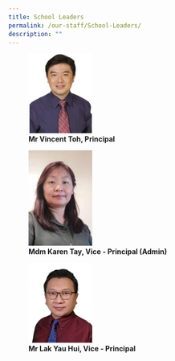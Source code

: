 ```yaml
---
title: School Leaders
permalink: /our-staff/School-Leaders/
description: ""
---
```

<figure>  
<img style="width:30%;height:50%" src="/images/Our%20Staff/School%20Leaders/S1.jpg">  
<figcaption> <strong> Mr Vincent Toh, Principal </strong> </figcaption>  
</figure>

<figure>  
<img style="width:30%;height:50%" src="/images/Our%20Staff/School%20Leaders/S2.jpg">  
<figcaption> <strong> Mdm Karen Tay, Vice - Principal (Admin) </strong> </figcaption>  
</figure>

<figure>  
<img style="width:30%;height:50%" src="/images/Our%20Staff/School%20Leaders/S3.png">  
<figcaption> <strong> Mr Lak Yau Hui, Vice - Principal </strong> </figcaption>  
</figure>